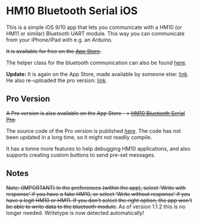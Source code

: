 # HM10 Bluetooth Serial iOS
This is a simple iOS 9/10 app that lets you communicate with a HM10 (or HM11 or similar) Bluetooth UART module. This way you can communicate from your iPhone/iPad with e.g. an Arduino.

~~It is available for free on the [App Store](https://itunes.apple.com/us/app/hm10-bluetooth-serial/id1030454675?ls=1&mt=8).~~

The helper class for the bluetooth communication can also be found [here](https://github.com/hoiberg/SwiftBluetoothSerial).

**Update:** It is again on the App Store, made available by someone else: [link](https://apps.apple.com/nl/app/ble-serial-tiny/id1607862132). He also re-uploaded the pro version: [link](https://apps.apple.com/nl/app/bleserial-hm-10/id1602239700).

## Pro Version
~~A Pro version is also available on the App Store --> [HM10 Bluetooth Serial Pro](https://itunes.apple.com/us/app/hm10-bluetooth-serial-pro/id1221924372?ls=1&mt=8).~~

The source code of the Pro version is published [here](https://github.com/hoiberg/BluetoothSerialPro). The code has not been updated in a long time, so it might not readily compile.

It has a tonne more features to help debugging HM10 applications, and also supports creating custom buttons to send pre-set messages.

## Notes
~~Note: (IMPORTANT) In the preferences (within the app), select 'Write with response' if you have a fake HM10, or select 'Write without response' if you have a legit HM10 or HM11. If you don't select the right option, the app won't be able to write data to the bluetooth module.~~ As of version 1.1.2 this is no longer needed. Writetype is now detected automatically!
